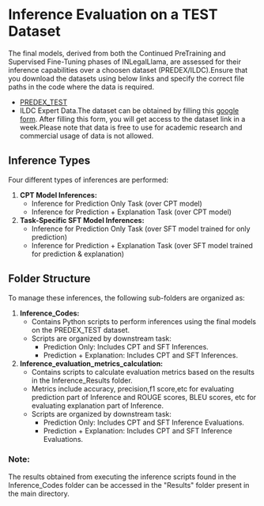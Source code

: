# Inference Evaluation on a TEST Dataset
The final models, derived from both the Continued PreTraining and Supervised Fine-Tuning phases of INLegalLlama, are assessed for their inference capabilities over a choosen dataset (PREDEX/ILDC).Ensure that you download the datasets using below links and specify the correct file paths in the code where the data is required.
- [PREDEX_TEST](https://huggingface.co/datasets/L-NLProc/PredEx/resolve/main/test.csv)
- ILDC Expert Data.The dataset can be obtained by filling this [google form](https://docs.google.com/forms/d/e/1FAIpQLSf2A90ZaeZ2zc29nlhGDm8PUISRWpjCLf1TIj1YqV1hmDipPw/viewform). After filling this form, you will get access to the dataset link in a week.Please note that data is free to use for academic research and commercial usage of data is not allowed.

## Inference Types
Four different types of inferences are performed:
1. **CPT Model Inferences:**
   - Inference for Prediction Only Task (over CPT model)
   - Inference for Prediction + Explanation Task (over CPT model)
2. **Task-Specific SFT Model Inferences:**
   - Inference for Prediction Only Task (over SFT model trained for only prediction) 
   - Inference for Prediction + Explanation Task (over SFT model trained for prediction & explanation)
   

## Folder Structure
To manage these inferences, the following sub-folders are organized as:
1. **Inference_Codes:**
   - Contains Python scripts to perform inferences using the final models on the PREDEX_TEST dataset.
   - Scripts are organized by downstream task:
     * Prediction Only: Includes CPT and SFT Inferences.
     * Prediction + Explanation: Includes CPT and SFT Inferences.
2. **Inference_evaluation_metrics_calculation:**
   - Contains scripts to calculate evaluation metrics based on the results in the Inference_Results folder.
   - Metrics include accuracy, precision,f1 score,etc for evaluating prediction part of Inference and ROUGE scores, BLEU scores, etc for evaluating explanation part of Inference.
   - Scripts are organized by downstream task:
      * Prediction Only: Includes CPT and SFT Inference Evaluations.
      * Prediction + Explanation: Includes CPT and SFT Inference Evaluations.


### Note: 
The results obtained from executing the inference scripts found in the Inference_Codes folder can be accessed in the "Results" folder present in the main directory.
